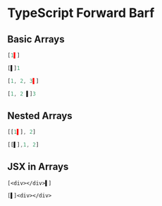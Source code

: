 # TypeScript Forward Barf
## Basic Arrays
```typescript
[1▌]
```
```typescript
[▌]1
```

```typescript
[1, 2, 3▌]
```
```typescript
[1, 2 ▌]3
```

## Nested Arrays
```typescript
[[1▌], 2]
```
```typescript
[[▌],1, 2]
```

## JSX in Arrays
```tsx
[<div></div>▌]
```
```tsx
[▌]<div></div>
```

